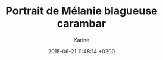 ---
title: Portrait de Mélanie blagueuse carambar
title_seo: ""
description: ""
date: 2015-06-21 11:48:14 +0200
hero_image:
thumbnail:
category: Portrait de résident
excerpt: "Cette semaine, découvrons Mélanie qui nous vient de Bretagne et apprécions son humour ravageur qui semble plaire au plus grand nombre sur le camp."
author: Karine
---